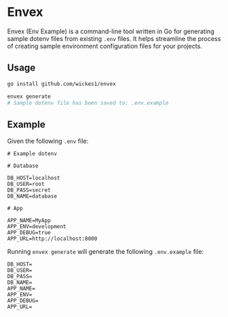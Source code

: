 # Envex

Envex (Env Example) is a command-line tool written in Go for generating sample dotenv files from existing `.env` files. It helps streamline the process of creating sample environment configuration files for your projects.

## Usage

```bash
go install github.com/wickes1/envex

envex generate
# Sample dotenv file has been saved to: .env.example
```

## Example

Given the following `.env` file:

```env
# Example dotenv

# Database

DB_HOST=localhost
DB_USER=root
DB_PASS=secret
DB_NAME=database

# App

APP_NAME=MyApp
APP_ENV=development
APP_DEBUG=true
APP_URL=http://localhost:8000
```

Running `envex generate` will generate the following `.env.example` file:

```env
DB_HOST=
DB_USER=
DB_PASS=
DB_NAME=
APP_NAME=
APP_ENV=
APP_DEBUG=
APP_URL=
```
